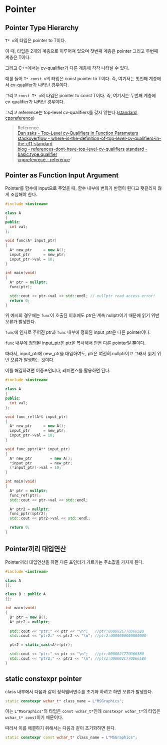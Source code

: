 # Pointer

## Pointer Type Hierarchy
`T* u`의 타입은 pointer to T이다. 

이 때, 타입은 2개의 계층으로 이루어져 있으며 첫번째 계층은 pointer 그리고 두번째 계층은 T이다.

그리고 C++에서는 cv-qualifier가 다른 계층에 각각 나타날 수 있다. 

예를 들어 `T* const u`의 타입은 const pointer to T이다. 즉, 여기서는 첫번째 계층에서 cv-qualifer가 나타난 경우이다.

그리고 `const T* u`의 타입은 pointer to const T이다. 즉, 여기서는 두번째 계층에 cv-qualifier가 나타난 경우이다.

그리고 reference는 top-level cv-qualifiers를 갖지 않는다.([standard](https://eel.is/c++draft/basic.type.qualifier), [cppreference](https://en.cppreference.com/w/cpp/language/reference))

> Reference  
> [Dan saks - Top-Level cv-Qualifiers in Function Parameters](http://www.dansaks.com/articles/2000-02%20Top-Level%20cv-Qualifiers%20in%20Function%20Parameters.pdf)  
> [stackoverflow - where-is-the-definition-of-top-level-cv-qualifiers-in-the-c11-standard](https://stackoverflow.com/questions/24676824/where-is-the-definition-of-top-level-cv-qualifiers-in-the-c11-standard)  
> [blog - references-dont-have-top-level-cv-qualifiers](https://blog.knatten.org/2023/03/17/references-dont-have-top-level-cv-qualifiers/)
> [standard - basic.type.qualifier](https://eel.is/c++draft/basic.type.qualifier)  
> [cpprefenrece - reference](https://en.cppreference.com/w/cpp/language/reference)


## Pointer as Function Input Argument
Pointer를 함수에 input으로 주었을 때, 함수 내부에 변화가 반영이 된다고 햇갈리지 않게 조심해야 한다.

```cpp
#include <iostream>

class A
{
public:
  int val;
};

void func(A* input_ptr)
{
  A* new_ptr     = new A();
  input_ptr      = new_ptr;
  input_ptr->val = 10;
}

int main(void)
{
  A* ptr = nullptr;
  func(ptr);

  std::cout << ptr->val << std::endl; // nullptr read access error!
  return 0;
}
```

위 예시의 경우에는 `func`이 호출된 이후에도 ptr은 계속 nullptr이기 때문에 읽기 위반 오류가 발생한다.

`func`에 인자로 주어진 ptr과 `func` 내부에 정의된 input_ptr은 다른 pointer이다.

`func` 내부에 정의된 input_ptr은 ptr을 복사해서 만든 다른 pointer일 뿐이다.

따라서, input_ptr에 new_ptr을 대입하여도, ptr은 여전히 nullptr이고 그래서 읽기 위반 오류가 발생하는 것이다.

이를 해결하려면 이중포인터나, 레퍼런스를 활용하면 된다.

```cpp
#include <iostream>

class A
{
public:
  int val;
};

void func_ref(A*& input_ptr)
{
  A* new_ptr     = new A();
  input_ptr      = new_ptr;
  input_ptr->val = 10;
}

void func_pptr(A** input_ptr)
{
  A* new_ptr        = new A();
  *input_ptr        = new_ptr;
  (*input_ptr)->val = 10;
}

int main(void)
{
  A* ptr = nullptr;
  func_ref(ptr);
  std::cout << ptr->val << std::endl;

  A* ptr2 = nullptr;
  func_pptr(&ptr2);
  std::cout << ptr2->val << std::endl;

  return 0;
}
```



## Pointer끼리 대입연산
Pointer끼리 대입연산을 하면 다른 포인터가 가르키는 주소값을 가지게 된다.

```cpp
#include <iostream>

class A
{};

class B : public A
{};

int main(void)
{
  B* ptr = new B();
  A* ptr2 = nullptr;
   
  std::cout << "ptr:" << ptr << "\n";   //ptr:000002C770D665B0
  std::cout << "ptr2:" << ptr2 << "\n"; //ptr2:0000000000000000

  ptr2 = static_cast<A*>(ptr);

  std::cout << "ptr:" << ptr << "\n";   //ptr:000002C770D665B0
  std::cout << "ptr2:" << ptr2 << "\n"; //ptr2:000002C770D665B0
}
```

## static constexpr pointer

class 내부에서 다음과 같이 정적멤버변수를 초기화 하려고 하면 오류가 발생한다.

```cpp
static constexpr wchar_t* class_name = L"MSGraphics";
```

이는 `L"MSGraphics"`의 타입은 `const wchar_t*`인데 `constexpr wchar_t*`의 타입은 `wchar_t* const`이기 때문이다.

따라서 이를 해결하기 위해서는 다음과 같이 초기화하면 된다.

```cpp
static constexpr const wchar_t* class_name = L"MSGraphics";
```
